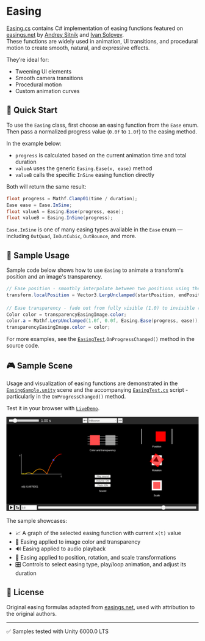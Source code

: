 ﻿# Easing
[Easing.cs](Easing.cs) contains C# implementation of easing functions featured on [easings.net](https://easings.net) by [Andrey Sitnik](https://sitnik.ru/en) and [Ivan Solovev](https://solovev.one).  
These functions are widely used in animation, UI transitions, and procedural motion to create smooth, natural, and expressive effects.

They’re ideal for:

- Tweening UI elements
- Smooth camera transitions
- Procedural motion
- Custom animation curves

## 🚀 Quick Start
To use the `Easing` class, first choose an easing function from the `Ease` enum.  
Then pass a normalized progress value (`0.0f` to `1.0f`) to the easing method.

In the example below:
- `progress` is calculated based on the current animation time and total duration
- `valueA` uses the generic `Easing.Ease(x, ease)` method
- `valueB` calls the specific `InSine` easing function directly

Both will return the same result:
```csharp
float progress = Mathf.Clamp01(time / duration);
Ease ease = Ease.InSine;
float valueA = Easing.Ease(progress, ease);
float valueB = Easing.InSine(progress);
```
`Ease.InSine` is one of many easing types available in the `Ease` enum — including `OutQuad`, `InOutCubic`, `OutBounce`, and more.

## 🎯 Sample Usage
Sample code below shows how to use `Easing` to animate a transform's position and an image's transparency.
```csharp
// Ease position - smoothly interpolate between two positions using the selected easing
transform.localPosition = Vector3.LerpUnclamped(startPosition, endPosition, Easing.Ease(progress, ease));

// Ease transparency - fade out from fully visible (1.0) to invisible (0.0)
Color color = transparencyEasingImage.color;
color.a = Mathf.LerpUnclamped(1.0f, 0.0f, Easing.Ease(progress, ease)); // lerp from 1.0 to 0.0 to create fade out effect
transparencyEasingImage.color = color;
```
For more examples, see the [`EasingTest`](Sample/EasingTest.cs).`OnProgressChanged()` method in the source code.

## 🎮 Sample Scene
Usage and visualization of easing functions are demonstrated in the [`EasingSample.unity`](Sample/EasingSample.unity) scene and the accompanying [`EasingTest.cs`](Sample/EasingTest.cs) script - particularly in the `OnProgressChanged()` method.

Test it in your browser with [`LiveDemo`](https://marradziel.itch.io/easing-demo).

[![Screenshot of a sample.](Sample/screenshot.png)](https://marradziel.itch.io/easing-demo)

The sample showcases:
- 📈 A graph of the selected easing function with current `x(t)` value
- 🎨 Easing applied to image color and transparency
- 🔊 Easing applied to audio playback
- 📍 Easing applied to position, rotation, and scale transformations
- 🎛️ Controls to select easing type, play/loop animation, and adjust its duration

## 📜 License
Original easing formulas adapted from [easings.net](https://easings.net),
used with attribution to the original authors.

---

✅ Samples tested with Unity 6000.0 LTS